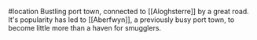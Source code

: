#location 
Bustling port town, connected to [[Aloghsterre]] by a great road. It's popularity has led to [[Aberfwyn]], a previously busy port town, to become little more than a haven for smugglers.